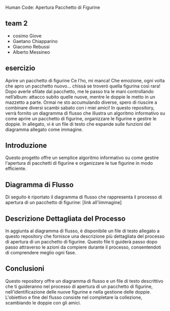 Human Code: Apertura Pacchetto di Figurine
## team 2
 - cosimo Giove
 - Gaetano Chiapparino
 - Giacomo Rebussi
 - Alberto Messineo
## esercizio
 Aprire un pacchetto di figurine
Ce l’ho, mi manca!
Che emozione, ogni volta che apro un pacchetto nuovo... chissà se troverò quella figurina così rara!
Dopo averle sfilate dal pacchetto, me le passo tra le mani controllando nell’album: attacco subito quelle nuove, mentre le doppie le metto in un mazzetto a parte. Ormai ne sto accumulando diverse, spero di riuscire a combinare diversi scambi sabato con i miei amici!
In questo repository, verrà fornito un diagramma di flusso che illustra un algoritmo informativo su come aprire un pacchetto di figurine, organizzare le figurine e gestire le doppie. In allegato, vi è un file di testo che espande sulle funzioni del diagramma allegato come immagine.
## Introduzione
Questo progetto offre un semplice algoritmo informativo su come gestire l'apertura di pacchetti di figurine e organizzare le tue figurine in modo efficiente.
## Diagramma di Flusso
Di seguito è riportato il diagramma di flusso che rappresenta il processo di apertura di un pacchetto di figurine:
[link all'ìimmagine]
## Descrizione Dettagliata del Processo
In aggiunta al diagramma di flusso, è disponibile un file di testo allegato a questo repository che fornisce una descrizione più dettagliata del processo di apertura di un pacchetto di figurine. Questo file ti guiderà passo dopo passo attraverso le azioni da compiere durante il processo, consentendoti di comprendere meglio ogni fase.
## Conclusioni
Questo repository offre un diagramma di flusso e un file di testo descrittivo che ti guideranno nel processo di apertura di un pacchetto di figurine, nell'identificazione delle nuove figurine e nella gestione delle doppie. L'obiettivo e fine del flusso consiste nel completare la collezione, scambiando le doppie con gli amici.